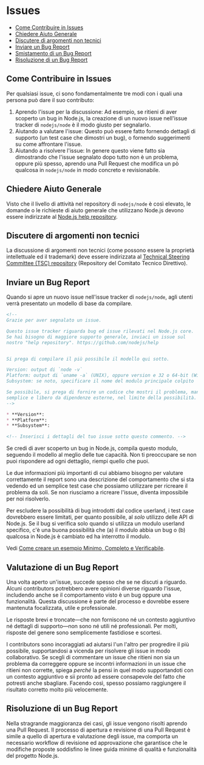 # Issues

* [Come Contribuire in Issues](#how-to-contribute-in-issues)
* [Chiedere Aiuto Generale](#asking-for-general-help)
* [Discutere di argomenti non tecnici](#discussing-non-technical-topics)
* [Inviare un Bug Report](#submitting-a-bug-report)
* [Smistamento di un Bug Report](#triaging-a-bug-report)
* [Risoluzione di un Bug Report](#resolving-a-bug-report)

## Come Contribuire in Issues

Per qualsiasi issue, ci sono fondamentalmente tre modi con i quali una persona può dare il suo contributo:

1. Aprendo l'issue per la discussione: Ad esempio, se ritieni di aver scoperto un bug in Node.js, la creazione di un nuovo issue nell'issue tracker di `nodejs/node` è il modo giusto per segnalarlo.
2. Aiutando a valutare l'issue: Questo può essere fatto fornendo dettagli di supporto (un test case che dimostri un bug), o fornendo suggerimenti su come affrontare l'issue.
3. Aiutando a risolvere l'issue: In genere questo viene fatto sia dimostrando che l'issue segnalato dopo tutto non è un problema, oppure più spesso, aprendo una Pull Request che modifica un pò qualcosa in `nodejs/node` in modo concreto e revisionabile.

## Chiedere Aiuto Generale

Visto che il livello di attività nel repository di `nodejs/node` è così elevato, le domande o le richieste di aiuto generale che utilizzano Node.js devono essere indirizzate al [Node.js help repository](https://github.com/nodejs/help/issues).

## Discutere di argomenti non tecnici

La discussione di argomenti non tecnici (come possono essere la proprietà intellettuale ed il trademark) deve essere indirizzata al [Technical Steering Committee (TSC) repository](https://github.com/nodejs/TSC/issues) (Repository del Comitato Tecnico Direttivo).

## Inviare un Bug Report

Quando si apre un nuovo issue nell'issue tracker di `nodejs/node`, agli utenti verrà presentato un modello di base da compilare.

```markdown
<!--
Grazie per aver segnalato un issue.

Questo issue tracker riguarda bug ed issue rilevati nel Node.js core.
Se hai bisogno di maggiore supporto generale, inviaci un issue sul 
nostro "help repository". https://github.com/nodejs/help


Si prega di compilare il più possibile il modello qui sotto.

Version: output di `node -v`
Platform: output di `uname -a` (UNIX), oppure version e 32 o 64-bit (Windows)
Subsystem: se noto, specificare il nome del modulo principale colpito

Se possibile, si prega di fornire un codice che mostri il problema, mantenendolo 
semplice e libero da dipendenze esterne, nel limite della possibilità.
-->

* **Version**:
* **Platform**:
* **Subsystem**:

<!-- Inserisci i dettagli del tuo issue sotto questo commento. -->
```

Se credi di aver scoperto un bug in Node.js, compila questo modulo, seguendo il modello al meglio delle tue capacità. Non ti preoccupare se non puoi rispondere ad ogni dettaglio, riempi quello che puoi.

Le due informazioni più importanti di cui abbiamo bisogno per valutare correttamente il report sono una descrizione del comportamento che si sta vedendo ed un semplice test case che possiamo utilizzare per ricreare il problema da soli. Se non riusciamo a ricreare l'issue, diventa impossibile per noi risolverlo.

Per escludere la possibilità di bug introdotti dal codice userland, i test case dovrebbero essere limitati, per quanto possibile, al *solo* utilizzo delle API di Node.js. Se il bug si verifica solo quando si utilizza un modulo userland specifico, c'è una buona possibilità che (a) il modulo abbia un bug o (b) qualcosa in Node.js è cambiato ed ha interrotto il modulo.

Vedi [Come creare un esempio Minimo, Completo e Verificabile](https://stackoverflow.com/help/mcve).

## Valutazione di un Bug Report

Una volta aperto un'issue, succede spesso che se ne discuti a riguardo. Alcuni contributors potrebbero avere opinioni diverse riguardo l'issue, includendo anche se il comportamento visto è un bug oppure una funzionalità. Questa discussione è parte del processo e dovrebbe essere mantenuta focalizzata, utile e professionale.

Le risposte brevi e troncate—che non forniscono né un contesto aggiuntivo né dettagli di supporto—non sono né utili né professionali. Per molti, risposte del genere sono semplicemente fastidiose e scortesi.

I contributors sono incoraggiati ad aiutarsi l'un l'altro per progredire il più possibile, supportandosi a vicenda per risolvere gli issue in modo collaborativo. Se scegli di commentare un issue che ritieni non sia un problema da correggere oppure se incontri informazioni in un issue che ritieni non corrette, spiega *perché* la pensi in quel modo supportandoti con un contesto aggiuntivo e sii pronto ad essere consapevole del fatto che potresti anche sbagliare. Facendo così, spesso possiamo raggiungere il risultato corretto molto più velocemente.

## Risoluzione di un Bug Report

Nella stragrande maggioranza dei casi, gli issue vengono risolti aprendo una Pull Request. Il processo di apertura e revisione di una Pull Request è simile a quello di apertura e valutazione degli issue, ma comporta un necessario workflow di revisione ed approvazione che garantisce che le modifiche proposte soddisfino le linee guida minime di qualità e funzionalità del progetto Node.js.